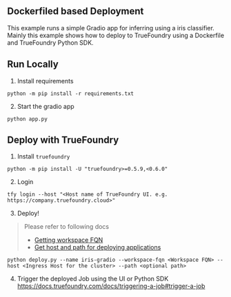 Dockerfiled based Deployment
---
This example runs a simple Gradio app for inferring using a iris classifier.
Mainly this example shows how to deploy to TrueFoundry using a Dockerfile and TrueFoundry Python SDK.

## Run Locally

1. Install requirements

```shell
python -m pip install -r requirements.txt
```

2. Start the gradio app

```shell
python app.py
```

## Deploy with TrueFoundry

1. Install `truefoundry`

```shell
python -m pip install -U "truefoundry>=0.5.9,<0.6.0"
```

2. Login

```shell
tfy login --host "<Host name of TrueFoundry UI. e.g. https://company.truefoundry.cloud>"
```

3. Deploy!

> Please refer to following docs
> - [Getting workspace FQN](https://docs.truefoundry.com/docs/key-concepts#getting-workspace-fqn)
> - [Get host and path for deploying applications](https://docs.truefoundry.com/docs/define-ports-and-domains#identifying-available-domains)

```shell
python deploy.py --name iris-gradio --workspace-fqn <Workspace FQN> --host <Ingress Host for the cluster> --path <optional path>
```

4. Trigger the deployed Job using the UI or Python SDK
https://docs.truefoundry.com/docs/triggering-a-job#trigger-a-job
